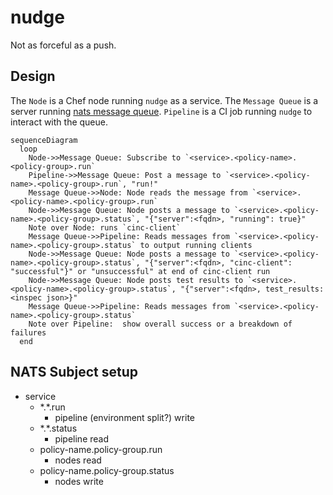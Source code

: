 # nudge

Not as forceful as a push.

## Design

The `Node` is a Chef node running `nudge` as a service.
The `Message Queue` is a server running [nats message queue](https://nats.io/).
`Pipeline` is a CI job running `nudge` to interact with the queue.

```mermaid
sequenceDiagram
  loop
    Node->>Message Queue: Subscribe to `<service>.<policy-name>.<policy-group>.run`
    Pipeline->>Message Queue: Post a message to `<service>.<policy-name>.<policy-group>.run`, "run!"
    Message Queue->>Node: Node reads the message from `<service>.<policy-name>.<policy-group>.run`
    Node->>Message Queue: Node posts a message to `<service>.<policy-name>.<policy-group>.status`, "{"server":<fqdn>, "running": true}"
    Note over Node: runs `cinc-client`
    Message Queue->>Pipeline: Reads messages from `<service>.<policy-name>.<policy-group>.status` to output running clients
    Node->>Message Queue: Node posts a message to `<service>.<policy-name>.<policy-group>.status`, "{"server":<fqdn>, "cinc-client": "successful"}" or "unsuccessful" at end of cinc-client run
    Node->>Message Queue: Node posts test results to `<service>.<policy-name>.<policy-group>.status`, "{"server":<fqdn>, test_results: <inspec json>}"
    Message Queue->>Pipeline: Reads messages from `<service>.<policy-name>.<policy-group>.status`
    Note over Pipeline:  show overall success or a breakdown of failures
  end
```

## NATS Subject setup

- service
  - \*.\*.run
    - pipeline (environment split?) write
  - \*.\*.status
    - pipeline read
  - policy-name.policy-group.run
    - nodes read
  - policy-name.policy-group.status
    - nodes write
